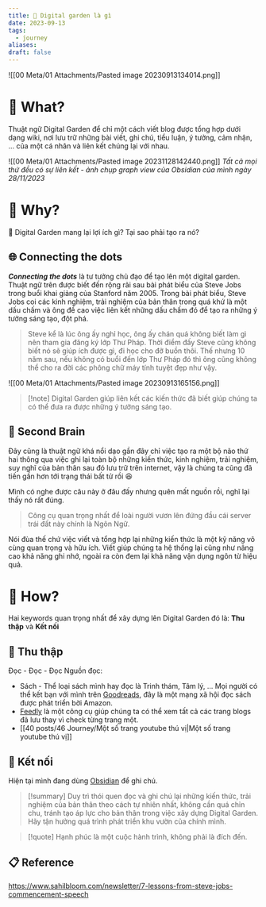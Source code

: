 ```yaml
---
title: 🌳 Digital garden là gì
date: 2023-09-13
tags:
  - journey
aliases: 
draft: false
---
```

![[00 Meta/01 Attachments/Pasted image 20230913134014.png]]

# 🌿 What?
Thuật ngữ Digital Garden để chỉ một cách viết blog được tổng hợp dưới dạng wiki, nơi lưu trữ những bài viết, ghi chú, tiểu luận, ý tưởng, cảm nhận, ... của một cá nhân và liên kết chúng lại với nhau.

![[00 Meta/01 Attachments/Pasted image 20231128142440.png]]
*Tất cả mọi thứ đều có sự liên kết - ảnh chụp graph view của Obsidian của mình ngày 28/11/2023*

# 🌿 Why?
🤔 Digital Garden mang lại lợi ích gì? Tại sao phải tạo ra nó?
## 🌐 Connecting the dots
***Connecting the dots*** là tư tưởng chủ đạo để tạo lên một digital garden.
Thuật ngữ trên được biết đến rộng rãi sau bài phát biểu của Steve Jobs trong buổi khai giảng của Stanford năm 2005. Trong bài phát biểu, Steve Jobs coi các kinh nghiệm, trải nghiệm của bản thân trong quá khứ là một dấu chấm và ông đề cao việc liên kết những dấu chấm đó để tạo ra những ý tưởng sáng tạo, đột phá.

> Steve kể là lúc ông ấy nghỉ học, ông ấy chán quá không biết làm gì nên tham gia đăng ký lớp Thư Pháp. Thời điểm đấy Steve cũng không biết nó sẽ giúp ích được gì, đi học cho đỡ buồn thôi. Thế nhưng 10 năm sau, nếu không có buổi đến lớp Thư Pháp đó thì ông cũng không thể cho ra đời các phông chữ máy tính tuyệt đẹp như vậy. 

![[00 Meta/01 Attachments/Pasted image 20230913165156.png]]

> [!note] Digital Garden giúp liên kết các kiến thức đã biết giúp chúng ta có thể đưa ra được những ý tưởng sáng tạo.

## 🧠 Second Brain
Đây cũng là thuật ngữ khá nổi dạo gần đây chỉ việc tạo ra một bộ não thứ hai thông qua việc ghi lại toàn bộ những kiến thức, kinh nghiệm, trải nghiệm, suy nghĩ của bản thân sau đó lưu trữ trên internet, vậy là chúng ta cũng đã tiến gần hơn tới trạng thái bất tử rồi 😆

Mình có nghe được câu này ở đâu đấy nhưng quên mất nguồn rồi, nghĩ lại thấy nó rất đúng.
> Công cụ quan trọng nhất để loài người vươn lên đứng đầu cái server trái đất này chính là Ngôn Ngữ.

Nói đùa thế chứ việc viết và tổng hợp lại những kiến thức là một kỹ năng vô cùng quan trọng và hữu ích. Viết giúp chúng ta hệ thống lại cũng như nâng cao khả năng ghi nhớ, ngoài ra còn đem lại khả năng vận dụng ngôn từ hiệu quả.

# 🌿 How?
Hai keywords quan trọng nhất để xây dựng lên Digital Garden đó là: **Thu thập** và **Kết nối**

## 🌱 Thu thập
Đọc - Đọc - Đọc
Nguồn đọc:
- Sách - Thể loại sách mình hay đọc là Trinh thám, Tâm lý, ... Mọi người có thể kết bạn với mình trên [Goodreads](https://www.goodreads.com/user/show/156759092-ho-ng-anh-nguy-n), đây là một mạng xã hội đọc sách được phát triển bời Amazon.
- [Feedly](https://feedly.com/) là một công cụ giúp chúng ta có thể xem tất cả các trang blogs đã lưu thay vì check từng trang một.
- [[40 posts/46 Journey/Một số trang youtube thú vị|Một số trang youtube thú vị]]

## 🌱 Kết nối
Hiện tại mình đang dùng [Obsidian](https://obsidian.md/) để ghi chú.


> [!summary] Duy trì thói quen đọc và ghi chú lại những kiến thức, trải nghiệm của bản thân theo cách tự nhiên nhất, không cần quá chỉn chu, tránh tạo áp lực cho bản thân trong việc xây dựng Digital Garden. Hãy tận hưởng quá trình phát triển khu vườn của chính mình.

> [!quote]
> Hạnh phúc là một cuộc hành trình, không phải là đích đến.


## 📋 Reference
https://www.sahilbloom.com/newsletter/7-lessons-from-steve-jobs-commencement-speech